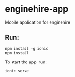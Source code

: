 # enginehire-app
Mobile application for enginehire

## Run:
```
npm install -g ionic
npm install
```

To start the app, run:
```
ionic serve
```
